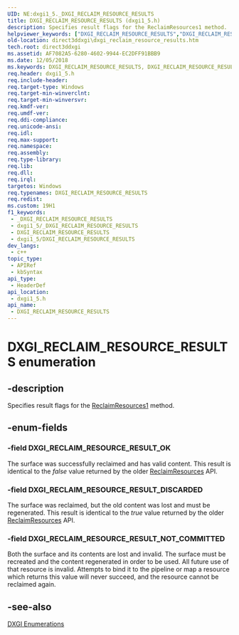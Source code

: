 ```yaml
---
UID: NE:dxgi1_5._DXGI_RECLAIM_RESOURCE_RESULTS
title: DXGI_RECLAIM_RESOURCE_RESULTS (dxgi1_5.h)
description: Specifies result flags for the ReclaimResources1 method.
helpviewer_keywords: ["DXGI_RECLAIM_RESOURCE_RESULTS","DXGI_RECLAIM_RESOURCE_RESULTS enumeration [DXGI]","DXGI_RECLAIM_RESOURCE_RESULT_DISCARDED","DXGI_RECLAIM_RESOURCE_RESULT_NOT_COMMITTED","DXGI_RECLAIM_RESOURCE_RESULT_OK","direct3ddxgi.dxgi_reclaim_resource_results","dxgi1_5/DXGI_RECLAIM_RESOURCE_RESULTS","dxgi1_5/DXGI_RECLAIM_RESOURCE_RESULT_DISCARDED","dxgi1_5/DXGI_RECLAIM_RESOURCE_RESULT_NOT_COMMITTED","dxgi1_5/DXGI_RECLAIM_RESOURCE_RESULT_OK"]
old-location: direct3ddxgi\dxgi_reclaim_resource_results.htm
tech.root: direct3ddxgi
ms.assetid: AF7082A5-6280-4602-9944-EC2DFF91BBB9
ms.date: 12/05/2018
ms.keywords: DXGI_RECLAIM_RESOURCE_RESULTS, DXGI_RECLAIM_RESOURCE_RESULTS enumeration [DXGI], DXGI_RECLAIM_RESOURCE_RESULT_DISCARDED, DXGI_RECLAIM_RESOURCE_RESULT_NOT_COMMITTED, DXGI_RECLAIM_RESOURCE_RESULT_OK, direct3ddxgi.dxgi_reclaim_resource_results, dxgi1_5/DXGI_RECLAIM_RESOURCE_RESULTS, dxgi1_5/DXGI_RECLAIM_RESOURCE_RESULT_DISCARDED, dxgi1_5/DXGI_RECLAIM_RESOURCE_RESULT_NOT_COMMITTED, dxgi1_5/DXGI_RECLAIM_RESOURCE_RESULT_OK
req.header: dxgi1_5.h
req.include-header: 
req.target-type: Windows
req.target-min-winverclnt: 
req.target-min-winversvr: 
req.kmdf-ver: 
req.umdf-ver: 
req.ddi-compliance: 
req.unicode-ansi: 
req.idl: 
req.max-support: 
req.namespace: 
req.assembly: 
req.type-library: 
req.lib: 
req.dll: 
req.irql: 
targetos: Windows
req.typenames: DXGI_RECLAIM_RESOURCE_RESULTS
req.redist: 
ms.custom: 19H1
f1_keywords:
 - _DXGI_RECLAIM_RESOURCE_RESULTS
 - dxgi1_5/_DXGI_RECLAIM_RESOURCE_RESULTS
 - DXGI_RECLAIM_RESOURCE_RESULTS
 - dxgi1_5/DXGI_RECLAIM_RESOURCE_RESULTS
dev_langs:
 - c++
topic_type:
 - APIRef
 - kbSyntax
api_type:
 - HeaderDef
api_location:
 - dxgi1_5.h
api_name:
 - DXGI_RECLAIM_RESOURCE_RESULTS
---
```


# DXGI_RECLAIM_RESOURCE_RESULTS enumeration


## -description

Specifies result flags for the <a href="https://docs.microsoft.com/windows/desktop/api/dxgi1_5/nf-dxgi1_5-idxgidevice4-reclaimresources1">ReclaimResources1</a> method.

## -enum-fields

### -field DXGI_RECLAIM_RESOURCE_RESULT_OK

The surface was successfully reclaimed and has valid content. This result is identical to the <i>false</i> value returned by the older <a href="https://docs.microsoft.com/windows/desktop/api/dxgi1_2/nf-dxgi1_2-idxgidevice2-reclaimresources">ReclaimResources</a> API.

### -field DXGI_RECLAIM_RESOURCE_RESULT_DISCARDED

The surface was reclaimed, but the old content was lost and must be regenerated. This result is identical to the <i>true</i> value returned by the older <a href="https://docs.microsoft.com/windows/desktop/api/dxgi1_2/nf-dxgi1_2-idxgidevice2-reclaimresources">ReclaimResources</a> API.

### -field DXGI_RECLAIM_RESOURCE_RESULT_NOT_COMMITTED

 Both the surface and its contents are lost and invalid. The surface must be 
recreated and the content regenerated in order to be used. All future use of that resource is invalid. Attempts to bind it to the pipeline or map a resource which returns this value will never succeed, and the resource cannot be reclaimed again.

## -see-also

<a href="https://docs.microsoft.com/windows/desktop/direct3ddxgi/d3d10-graphics-reference-dxgi-enums">DXGI Enumerations</a>

